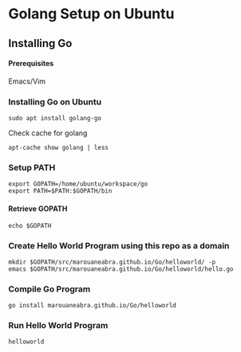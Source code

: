 # Golang Setup on Ubuntu

## Installing Go

#### Prerequisites

Emacs/Vim

### Installing Go on Ubuntu

```
sudo apt install golang-go
```

Check cache for golang

```
apt-cache show golang | less
```

### Setup PATH

```
export GOPATH=/home/ubuntu/workspace/go
export PATH=$PATH:$GOPATH/bin
```
#### Retrieve GOPATH

```
echo $GOPATH
```

### Create Hello World Program using this repo as a domain

```
mkdir $GOPATH/src/marouaneabra.github.io/Go/helloworld/ -p
emacs $GOPATH/src/marouaneabra.github.io/Go/helloworld/hello.go
```

### Compile Go Program

```
go install marouaneabra.github.io/Go/helloworld
```

### Run Hello World Program

```
helloworld
```
